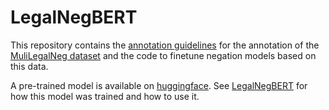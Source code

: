 # LegalNegBERT 
This repository contains the [annotation guidelines](Annotation_Guidelines.pdf) for the annotation of the [MuliLegalNeg dataset](https://huggingface.co/datasets/rcds/MultiLegalNeg) and the code to finetune negation models based on this data.

A pre-trained model is available on [huggingface](https://huggingface.co/rcds/neg-xlm-roberta-base). See [LegalNegBERT](LegalNegBERT.ipynb) for how this model was trained and how to use it.
